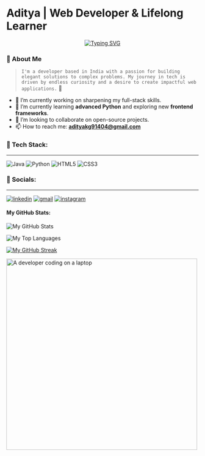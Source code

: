 # Aditya | Web Developer & Lifelong Learner

 <p align="center">
  <a href="https://github.com/AdityaKG25">
    <img src="https://readme-typing-svg.vercel.app/?font=Verdana&size=35&center=true&vCenter=true&width=500&lines=ADITYA+KUMAR+GUPTA;Full-Stack+Developer;Always+Learning&color=F70000,F74600,F77B00,F7B000,F7E500" alt="Typing SVG" />
  </a>
</p>


### 👋 About Me

> `I'm a developer based in India with a passion for building elegant solutions to complex problems. My journey in tech is driven by endless curiosity and a desire to create impactful web applications.` 🚀

-   🔭 I’m currently working on sharpening my full-stack skills.
-   🌱 I’m currently learning **advanced Python** and exploring new **frontend frameworks**.
-   👯 I’m looking to collaborate on open-source projects.
-   📫 How to reach me: **adityakg91404@gmail.com**

### 🔗 Tech Stack:

---

<p align="left">
  <img src="https://img.shields.io/badge/Java-007396?style=for-the-badge&logo=java&logoColor=white" alt="Java" />
  <img src="https://img.shields.io/badge/Python-3776AB?style=for-the-badge&logo=python&logoColor=white" alt="Python" />
  <img src="https://img.shields.io/badge/HTML5-E34F26?style=for-the-badge&logo=html5&logoColor=white" alt="HTML5" />
  <img src="https://img.shields.io/badge/CSS3-1572B6?style=for-the-badge&logo=css3&logoColor=white" alt="CSS3" />
</p>

### 🔗 Socials:
---
<p align="left">
  <a href="https://www.linkedin.com/in/aditya-gupta-13b045320" target="_blank"><img src="https://img.shields.io/badge/linkedin-%230077B5.svg?style=for-the-badge&logo=linkedin&logoColor=white" alt="linkedin"/></a>
  <a href="mailto:adityakg91404@gmail.com" target="_blank"><img src="https://img.shields.io/badge/gmail-%23D14836.svg?style=for-the-badge&logo=gmail&logoColor=white" alt="gmail"/></a>
  <a href="https://www.instagram.com/adityakg25/" target="_blank"><img src="https://img.shields.io/badge/Instagram-E4405F?style=for-the-badge&logo=instagram&logoColor=white" alt="instagram"/></a>


#### My GitHub Stats:

![My GitHub Stats](https://github-readme-stats.vercel.app/api?username=AdityaGupta-2006&show_icons=true&theme=tokyonight&count_private=true)

![My Top Languages](https://github-readme-stats.vercel.app/api/top-langs/?username=AdityaGupta-2006&layout=compact&theme=tokyonight)

[![My GitHub Streak](https://streak-stats.demolab.com/?user=AdityaGupta-2006&theme=tokyonight)](https://git.io/streak-stats)
</p>

  <img src="https://media.giphy.com/media/v1.Y2lkPTc5MGI3NjExOWl3aDBpbzJmNmd4cmgzZ3czZmUyaDFjdmtsMTEzbnF3MjhvbnU3MyZlcD12MV9zdGlja2Vyc19zZWFyY2gmY3Q9cw/h2MouomJFCpMfWVfUj/giphy.gif" alt="A developer coding on a laptop" width="500">
</p>
</p>



